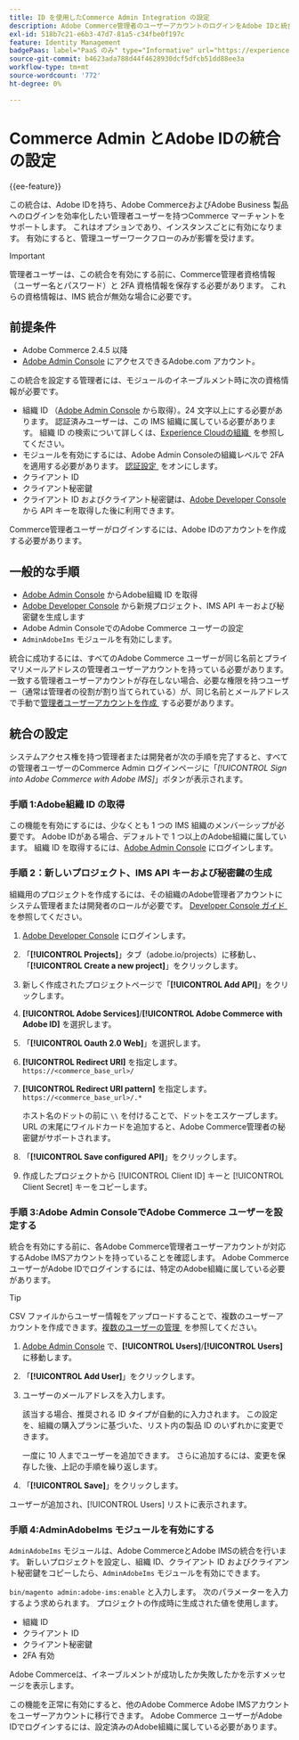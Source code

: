```yaml
---
title: ID を使用したCommerce Admin Integration の設定
description: Adobe Commerce管理者のユーザーアカウントのログインをAdobe IDと統合するには、次のオプション手順に従います。
exl-id: 518b7c21-e6b3-47d7-81a5-c34fbe0f197c
feature: Identity Management
badgePaas: label="PaaS のみ" type="Informative" url="https://experienceleague.adobe.com/ja/docs/commerce/user-guides/product-solutions" tooltip="Adobe Commerce on Cloud プロジェクト（Adobeが管理する PaaS インフラストラクチャ）およびオンプレミスプロジェクトにのみ適用されます。"
source-git-commit: b4623ada788d44f4628930dcf5dfcb51dd88ee3a
workflow-type: tm+mt
source-wordcount: '772'
ht-degree: 0%

---
```


# Commerce Admin とAdobe IDの統合の設定

{{ee-feature}}

この統合は、Adobe IDを持ち、Adobe CommerceおよびAdobe Business 製品へのログインを効率化したい管理者ユーザーを持つCommerce マーチャントをサポートします。 これはオプションであり、インスタンスごとに有効になります。 有効にすると、管理ユーザーワークフローのみが影響を受けます。 

>[!IMPORTANT]
>
>管理者ユーザーは、この統合を有効にする前に、Commerce管理者資格情報（ユーザー名とパスワード）と 2FA 資格情報を保存する必要があります。 これらの資格情報は、IMS 統合が無効な場合に必要です。

## 前提条件

* Adobe Commerce 2.4.5 以降
* [Adobe Admin Console](https://adminconsole.adobe.com/) にアクセスできるAdobe.com アカウント。

この統合を設定する管理者には、モジュールのイネーブルメント時に次の資格情報が必要です。

* 組織 ID （[Adobe Admin Console](https://adminconsole.adobe.com/) から取得）。24 文字以上にする必要があります。 認証済みユーザーは、この IMS 組織に属している必要があります。 組織 ID の検索について詳しくは、[Experience Cloudの組織 &#x200B;](https://experienceleague.adobe.com/docs/core-services/interface/administration/organizations.html?lang=ja) を参照してください。
* モジュールを有効にするには、Adobe Admin Consoleの組織レベルで 2FA を適用する必要があります。 [&#x200B; 認証設定 &#x200B;](https://helpx.adobe.com/jp/enterprise/using/authentication-settings.html#two-step-verification) をオンにします。
* クライアント ID
* クライアント秘密鍵
* クライアント ID およびクライアント秘密鍵は、[Adobe Developer Console](https://developer.adobe.com/developer-console/docs/guides/credentials/) から API キーを取得した後に利用できます。

Commerce管理者ユーザーがログインするには、Adobe IDのアカウントを作成する必要があります。

## 一般的な手順

* [Adobe Admin Console](https://adminconsole.adobe.com/) からAdobe組織 ID を取得
* [Adobe Developer Console](https://developer.adobe.com/) から新規プロジェクト、IMS API キーおよび秘密鍵を生成します
* Adobe Admin ConsoleでのAdobe Commerce ユーザーの設定
* `AdminAdobeIms` モジュールを有効にします。

統合に成功するには、すべてのAdobe Commerce ユーザーが同じ名前とプライマリメールアドレスの管理者ユーザーアカウントを持っている必要があります。 一致する管理者ユーザーアカウントが存在しない場合、必要な権限を持つユーザー（通常は管理者の役割が割り当てられている）が、同じ名前とメールアドレスで手動で [&#x200B; 管理者ユーザーアカウントを作成 &#x200B;](../systems/permissions-users-all.md#create-a-user) する必要があります。

## 統合の設定

システムアクセス権を持つ管理者または開発者が次の手順を完了すると、すべての管理者ユーザーのCommerce Admin ログインページに「_[!UICONTROL Sign into Adobe Commerce with Adobe IMS]_」ボタンが表示されます。

### 手順 1:Adobe組織 ID の取得

この機能を有効にするには、少なくとも 1 つの IMS 組織のメンバーシップが必要です。 Adobe IDがある場合、デフォルトで 1 つ以上のAdobe組織に属しています。 組織 ID を取得するには、[Adobe Admin Console](https://adminconsole.adobe.com/) にログインします。

### 手順 2：新しいプロジェクト、IMS API キーおよび秘密鍵の生成

組織用のプロジェクトを作成するには、その組織のAdobe管理者アカウントにシステム管理者または開発者のロールが必要です。 [Developer Console ガイド &#x200B;](https://developer.adobe.com/developer-console/docs/guides/projects/) を参照してください。

1. [Adobe Developer Console](https://developer.adobe.com/) にログインします。
1. 「**[!UICONTROL Projects]**」タブ（adobe.io/projects）に移動し、「**[!UICONTROL Create a new project]**」をクリックします。
1. 新しく作成されたプロジェクトページで「**[!UICONTROL Add API]**」をクリックします。
1. **[!UICONTROL Adobe Services]**/**[!UICONTROL Adobe Commerce with Adobe ID]** を選択します。
1. 「**[!UICONTROL Oauth 2.0 Web]**」を選択します。
1. **[!UICONTROL Redirect URI]** を指定します。`https://<commerce_base_url>/`
1. **[!UICONTROL Redirect URI pattern]** を指定します。`https://<commerce_base_url>/.*`

   ホスト名のドットの前に `\\` を付けることで、ドットをエスケープします。 URL の末尾にワイルドカードを追加すると、Adobe Commerce管理者の秘密鍵がサポートされます。

1. 「**[!UICONTROL Save configured API]**」をクリックします。
1. 作成したプロジェクトから [!UICONTROL Client ID] キーと [!UICONTROL Client Secret] キーをコピーします。

### 手順 3:Adobe Admin ConsoleでAdobe Commerce ユーザーを設定する

統合を有効にする前に、各Adobe Commerce管理者ユーザーアカウントが対応するAdobe IMSアカウントを持っていることを確認します。 Adobe Commerce ユーザーがAdobe IDでログインするには、特定のAdobe組織に属している必要があります。

>[!TIP]
>
>CSV ファイルからユーザー情報をアップロードすることで、複数のユーザーアカウントを作成できます。 [&#x200B; 複数のユーザーの管理 &#x200B;](https://helpx.adobe.com/jp/enterprise/using/bulk-upload-users.html) を参照してください。

1. [Adobe Admin Console](https://helpx.adobe.com/jp/enterprise/using/admin-console.html) で、**[!UICONTROL Users]**/**[!UICONTROL Users]** に移動します。

1. 「**[!UICONTROL Add User]**」をクリックします。

1. ユーザーのメールアドレスを入力します。

   該当する場合、推奨される ID タイプが自動的に入力されます。 この設定を、組織の購入プランに基づいた、リスト内の製品 ID のいずれかに変更できます。

   一度に 10 人までユーザーを追加できます。 さらに追加するには、変更を保存した後、上記の手順を繰り返します。

1. 「**[!UICONTROL Save]**」をクリックします。

ユーザーが追加され、[!UICONTROL Users] リストに表示されます。

### 手順 4:AdminAdobeIms モジュールを有効にする

`AdminAdobeIms` モジュールは、Adobe CommerceとAdobe IMSの統合を行います。 新しいプロジェクトを設定し、組織 ID、クライアント ID およびクライアント秘密鍵をコピーしたら、`AdminAdobeIms` モジュールを有効にできます。

`bin/magento admin:adobe-ims:enable` と入力します。 次のパラメーターを入力するよう求められます。 プロジェクトの作成時に生成された値を使用します。

* 組織 ID
* クライアント ID
* クライアント秘密鍵
* 2FA 有効

Adobe Commerceは、イネーブルメントが成功したか失敗したかを示すメッセージを表示します。

この機能を正常に有効にすると、他のAdobe Commerce Adobe IMSアカウントをユーザーアカウントに移行できます。 Adobe Commerce ユーザーがAdobe IDでログインするには、設定済みのAdobe組織に属している必要があります。
